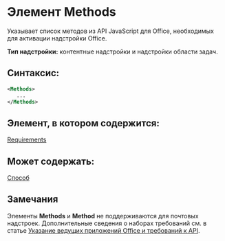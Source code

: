 
# Элемент Methods
Указывает список методов из API JavaScript для Office, необходимых для активации надстройки Office.

 **Тип надстройки:** контентные надстройки и надстройки области задач.


## Синтаксис:


```XML
<Methods>
   ...
</Methods>
```


## Элемент, в котором содержится:

[Requirements](../../reference/manifest/requirements.md)


## Может содержать:

[Способ](../../reference/manifest/method.md)


## Замечания

Элементы **Methods** и **Method** не поддерживаются для почтовых надстроек. Дополнительные сведения о наборах требований см. в статье [Указание ведущих приложений Office и требований к API](../../docs/overview/specify-office-hosts-and-api-requirements.md#SpecifyRequirementSets_intro).

